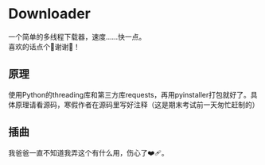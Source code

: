 # Downloader

一个简单的多线程下载器，速度……快一点。  
喜欢的话点个🌟谢谢🙂！
## 原理
使用Python的threading库和第三方库requests，再用pyinstaller打包就好了。具体原理请看源码，寒假作者在源码里写好注释（这是期末考试前一天匆忙赶制的）
## 插曲
我爸爸一直不知道我弄这个有什么用，伤心了❤️‍🩹。